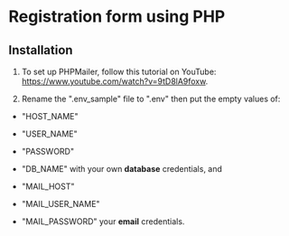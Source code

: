 # Registration form using PHP

## Installation

1. To set up PHPMailer, follow this tutorial on YouTube: https://www.youtube.com/watch?v=9tD8lA9foxw. 

2. Rename the ".env_sample" file to ".env" then put the empty values of:
- "HOST_NAME" 
- "USER_NAME" 
- "PASSWORD" 
- "DB_NAME"
with your own **database** credentials, and

- "MAIL_HOST"
- "MAIL_USER_NAME"
- "MAIL_PASSWORD"
your **email** credentials.